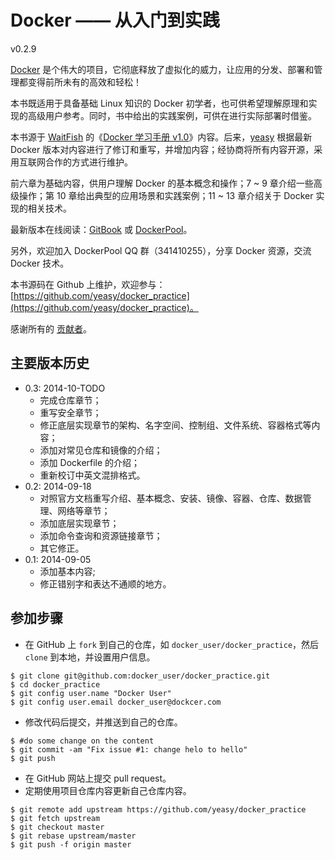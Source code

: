 Docker —— 从入门到实践
===============

v0.2.9

[Docker](docker.com) 是个伟大的项目，它彻底释放了虚拟化的威力，让应用的分发、部署和管理都变得前所未有的高效和轻松！

本书既适用于具备基础 Linux 知识的 Docker 初学者，也可供希望理解原理和实现的高级用户参考。同时，书中给出的实践案例，可供在进行实际部署时借鉴。

本书源于 [WaitFish](github.com/qcpm1983) 的《[Docker 学习手册 v1.0](https://github.com/yeasy/docker_practice/raw/master/_local/docker_manual_waitfish.pdf)》内容。后来，[yeasy](github.com/yeasy)
根据最新 Docker 版本对内容进行了修订和重写，并增加内容；经协商将所有内容开源，采用互联网合作的方式进行维护。

前六章为基础内容，供用户理解 Docker 的基本概念和操作；7 ~ 9 章介绍一些高级操作；第 10 章给出典型的应用场景和实践案例；11 ~ 13 章介绍关于 Docker 实现的相关技术。

最新版本在线阅读：[GitBook](https://www.gitbook.io/book/yeasy/docker_practice) 或 [DockerPool](http://dockerpool.com/static/books/docker_practice/index.html)。

另外，欢迎加入 DockerPool QQ 群（341410255），分享 Docker 资源，交流 Docker 技术。


本书源码在 Github 上维护，欢迎参与： [https://github.com/yeasy/docker_practice](https://github.com/yeasy/docker_practice)。

感谢所有的 [贡献者](https://github.com/yeasy/docker_practice/graphs/contributors)。

## 主要版本历史
* 0.3: 2014-10-TODO
    * 完成仓库章节；
    * 重写安全章节；
    * 修正底层实现章节的架构、名字空间、控制组、文件系统、容器格式等内容；
    * 添加对常见仓库和镜像的介绍；
    * 添加 Dockerfile 的介绍；
    * 重新校订中英文混排格式。
* 0.2: 2014-09-18
    * 对照官方文档重写介绍、基本概念、安装、镜像、容器、仓库、数据管理、网络等章节；
    * 添加底层实现章节；
    * 添加命令查询和资源链接章节；
    * 其它修正。
* 0.1: 2014-09-05
    * 添加基本内容;
    * 修正错别字和表达不通顺的地方。


## 参加步骤
* 在 GitHub 上 `fork` 到自己的仓库，如 `docker_user/docker_practice`，然后 `clone` 到本地，并设置用户信息。
```
$ git clone git@github.com:docker_user/docker_practice.git
$ cd docker_practice
$ git config user.name "Docker User"
$ git config user.email docker_user@dockcer.com
```
* 修改代码后提交，并推送到自己的仓库。
```
$ #do some change on the content
$ git commit -am "Fix issue #1: change helo to hello"
$ git push
```
* 在 GitHub 网站上提交 pull request。
* 定期使用项目仓库内容更新自己仓库内容。
```
$ git remote add upstream https://github.com/yeasy/docker_practice
$ git fetch upstream
$ git checkout master
$ git rebase upstream/master
$ git push -f origin master
```


